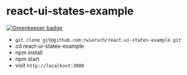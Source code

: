 # react-ui-states-example

[![Greenkeeper badge](https://badges.greenkeeper.io/rwieruch/react-ui-states-example.svg)](https://greenkeeper.io/)

* `git clone git@github.com:rwieruch/react-ui-states-example.git`
* cd react-ui-states-example
* npm install
* npm start
* visit `http://localhost:3000`
